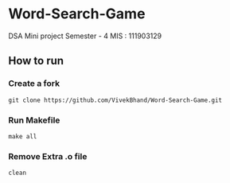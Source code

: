# Word-Search-Game

DSA Mini project
Semester - 4
MIS : 111903129

## How to run
### Create a fork
```
git clone https://github.com/VivekBhand/Word-Search-Game.git

```

### Run Makefile

```
make all

```

### Remove Extra .o file

```
clean

```
